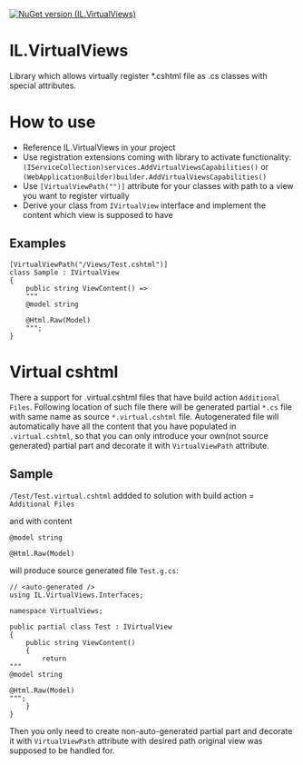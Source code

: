 [![NuGet version (IL.VirtualViews)](https://img.shields.io/nuget/v/IL.VirtualViews.svg?style=flat-square)](https://www.nuget.org/packages/IL.VirtualViews/)
# IL.VirtualViews
Library which allows virtually register *.cshtml file as .cs classes with special attributes.

# How to use

* Reference IL.VirtualViews in your project
* Use registration extensions coming with library to activate functionality: `(IServiceCollection)services.AddVirtualViewsCapabilities()` or `(WebApplicationBuilder)builder.AddVirtualViewsCapabilities()`
* Use `[VirtualViewPath("")]` attribute for your classes with path to a view you want to register virtually
* Derive your class from `IVirtualView` interface and implement the content which view is supposed to have

## Examples
```
[VirtualViewPath("/Views/Test.cshtml")]
class Sample : IVirtualView
{
    public string ViewContent() =>
    """
    @model string

    @Html.Raw(Model)
    """;
}
```
# Virtual cshtml

There a support for .virtual.cshtml files that have build action `Additional Files`.
Following location of such file there will be generated partial `*.cs` file with same name as source `*.virtual.cshtml` file.
Autogenerated file will automatically have all the content that you have populated in `.virtual.cshtml`, so that you can only introduce your own(not source generated) partial part and decorate it with `VirtualViewPath` attribute.

## Sample

`/Test/Test.virtual.cshtml` addded to solution with build action = `Additional Files`

and with content
```
@model string

@Html.Raw(Model)
```

will produce source generated file `Test.g.cs`:

```
// <auto-generated />
using IL.VirtualViews.Interfaces;

namespace VirtualViews;

public partial class Test : IVirtualView
{
    public string ViewContent()
    {
        return
"""
@model string

@Html.Raw(Model)
""";
    } 
}
```

Then you only need to create non-auto-generated partial part and decorate it with `VirtualViewPath` attribute with desired path original view was supposed to be handled for.

